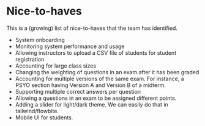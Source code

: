 # Nice-to-haves

This is a (growing) list of nice-to-haves that the team has identified.

- System onboarding
- Monitoring system performance and usage
- Allowing instructors to upload a CSV file of students for student registration
- Accounting for large class sizes
- Changing the weighting of questions in an exam after it has been graded
- Accounting for multiple versions of the same exam. For instance, a PSYO section having Version A and Version B of a midterm.
- Supporting multiple correct answers per question
- Allowing a questions in an exam to be assigned different points.
- Adding a slider for light/dark theme. We can easily do that in tailwind/flowbite.
- Mobile UI for students.
